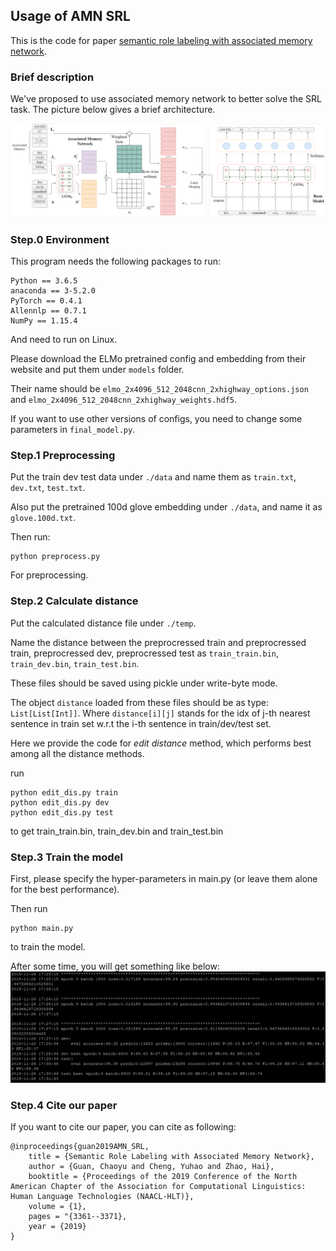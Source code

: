 ## Usage of AMN SRL

This is the code for paper [semantic role labeling with associated memory network](https://www.aclweb.org/anthology/N19-1340).

### Brief description

We've proposed to use associated memory network to better solve the SRL task. The picture below gives a brief architecture.

![](./snipping/AMN.png)

### Step.0 Environment

This program needs the following packages to run:

```
Python == 3.6.5
anaconda == 3-5.2.0
PyTorch == 0.4.1
Allennlp == 0.7.1
NumPy == 1.15.4
```

And need to run on Linux.

Please download the ELMo pretrained config and embedding from their website and put them under `models` folder.

Their name should be `elmo_2x4096_512_2048cnn_2xhighway_options.json` and `elmo_2x4096_512_2048cnn_2xhighway_weights.hdf5`.

If you want to use other versions of configs, you need to change some parameters in `final_model.py`.

### Step.1 Preprocessing

Put the train dev test data under `./data` and name them as `train.txt`, `dev.txt`, `test.txt`.

Also put the pretrained 100d glove embedding under `./data`, and name it as `glove.100d.txt`.

Then run:

```
python preprocess.py
```

For preprocessing.

### Step.2 Calculate distance

Put the calculated distance file under `./temp`. 

Name the distance between the preprocressed train and preprocressed train, preprocressed dev, preprocressed test as `train_train.bin`, `train_dev.bin`, `train_test.bin`.

These files should be saved using pickle under write-byte mode.

The object `distance` loaded from these files should be as type: `List[List[Int]]`. Where `distance[i][j]` stands for the idx of j-th nearest sentence in train set w.r.t the i-th sentence in train/dev/test set.

Here we provide the code for *edit distance* method, which performs best among all the distance methods.

run

```
python edit_dis.py train
python edit_dis.py dev
python edit_dis.py test
```

to get train_train.bin, train_dev.bin and train_test.bin

### Step.3 Train the model

First, please specify the hyper-parameters in main.py (or leave them alone for the best performance).

Then run

```
python main.py
```

to train the model. 

After some time, you will get something like below:
![snipshot](./snipping/Capture.PNG)

### Step.4 Cite our paper

If you want to cite our paper, you can cite as following:
```
@inproceedings{guan2019AMN_SRL,
    title = {Semantic Role Labeling with Associated Memory Network},
    author = {Guan, Chaoyu and Cheng, Yuhao and Zhao, Hai},
    booktitle = {Proceedings of the 2019 Conference of the North American Chapter of the Association for Computational Linguistics: Human Language Technologies (NAACL-HLT)},
    volume = {1},
    pages = "{3361--3371},
    year = {2019}
}
```
